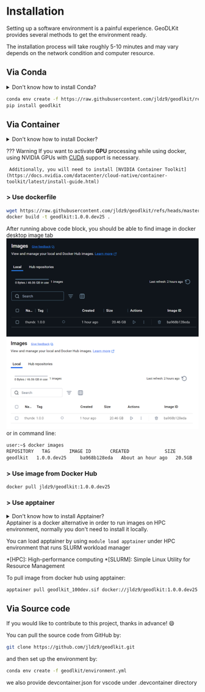 # Installation
Setting up a software environment is a painful experience. GeoDLKit provides several methods to get the environment ready.

The installation process will take roughly 5-10 minutes and may vary depends on the network condition and computer resource.

## Via Conda
<details>
  <summary>Don't know how to install Conda?</summary>
  <p> Check <a href="https://docs.anaconda.com/miniconda/install/">Miniconda install guide</a></p>
    <p>OR </p>
  Simply do 
  ```py
    mkdir -p ~/miniconda3
    wget https://repo.anaconda.com/miniconda/Miniconda3-latest-Linux-x86_64.sh -O ~/miniconda3/miniconda.sh
    bash ~/miniconda3/miniconda.sh -b -u -p ~/miniconda3
    rm ~/miniconda3/miniconda.sh
  ```
</details>

```bash
conda env create -f https://raw.githubusercontent.com/jldz9/geodlkit/refs/heads/master/environment.yml
pip install geodlkit
```

## Via Container
<details>
  <summary>Don't know how to install Docker?</summary>
  <p> Check <a href="https://docs.docker.com/engine/install/">Docker install guide</a></p>
</details>

??? Warning
     If you want to activate<b> GPU</b> processing while using docker, using NVIDIA GPUs with [CUDA](https://developer.nvidia.com/cuda-gpus) support is necessary. 

     Additionally, you will need to install [NVIDIA Container Toolkit](https://docs.nvidia.com/datacenter/cloud-native/container-toolkit/latest/install-guide.html) 
### > Use dockerfile

```bash
wget https://raw.githubusercontent.com/jldz9/geodlkit/refs/heads/master/.devcontainer/Dockerfile 
docker build -t geodlkit:1.0.0.dev25 .
```
After running above code block, you should be able to find image in docker desktop image tab 
![docker image](img/docker_img_example_dark.png#only-dark)
![docker image](img/docker_img_example_light.png#only-light)
or in command line: 
```bash
user:~$ docker images
REPOSITORY   TAG       IMAGE ID       CREATED             SIZE
geodlkit   1.0.0.dev25     ba968b128eda   About an hour ago   20.5GB
```

### > Use image from Docker Hub

```bash
docker pull jldz9/geodlkit:1.0.0.dev25
```

### > Use apptainer
<details>
  <summary>Don't know how to install Apptainer?</summary>
  <p> Check <a href="https://apptainer.org/docs/user/latest/quick_start.html#installation">Apptainer install guide</a></p>
</details>
Apptainer is a docker alternative in order to run images on HPC environment, normally you don't need to install it locally.

You can load apptainer by using `module load apptainer` under HPC environment that runs SLURM workload manager

*[HPC]: High-performance computing
*[SLURM]: Simple Linux Utility for Resource Management

To pull image from docker hub using apptainer: 

```bash
apptainer pull geodlkit_100dev.sif docker://jldz9/geodlkit:1.0.0.dev25
```

## Via Source code
If you would like to contribute to this project, thanks in advance! :smile:

You can pull the source code from GitHub by:
```bash
git clone https://github.com/jldz9/geodlkit.git
```
and then set up the environment by: 
```bash
conda env create -f geodlkit/environment.yml
```
we also provide devcontainer.json for vscode under .devcontainer directory

